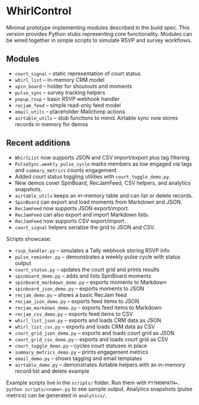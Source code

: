 # WhirlControl

Minimal prototype implementing modules described in the build spec.
This version provides Python stubs representing core functionality. Modules can
be wired together in simple scripts to simulate RSVP and survey workflows.

## Modules
- `court_signal` – static representation of court status
- `whirl_list` – in-memory CRM model
- `spin_board` – holder for shoutouts and moments
- `pulse_sync` – survey tracking helpers
- `popup_rsvp` – basic RSVP webhook handler
- `recjam_feed` – simple read-only feed model
- `email_utils` – placeholder Mailchimp actions
- `airtable_utils` – stub functions to mimic Airtable sync
  now stores records in memory for demos

## Recent additions
- `WhirlList` now supports JSON and CSV import/export plus tag filtering.
- `PulseSync.weekly_pulse_cycle` marks members as low engaged via tags and `summary_metrics` counts engagement.
- Added court status toggling utilities with `court_toggle_demo.py`.
- New demos cover SpinBoard, RecJamFeed, CSV helpers, and analytics snapshots.
- `airtable_utils` keeps an in-memory table and can list or delete records.
- `SpinBoard` can export and load moments from Markdown and JSON.
- `RecJamFeed` now supports JSON export/import.
- `RecJamFeed` can also export and import Markdown lists.
- `RecJamFeed` now supports CSV export/import.
- `court_signal` helpers serialize the grid to JSON and CSV.

Scripts showcase:

- `rsvp_handler.py` – simulates a Tally webhook storing RSVP info
- `pulse_reminder.py` – demonstrates a weekly pulse cycle with status output
- `court_status.py` – updates the court grid and prints results
- `spinboard_demo.py` – adds and lists SpinBoard moments
- `spinboard_markdown_demo.py` – exports moments to Markdown
- `spinboard_json_demo.py` – exports moments to JSON
- `recjam_demo.py` – shows a basic RecJam feed
- `recjam_json_demo.py` – exports feed items to JSON
- `recjam_markdown_demo.py` – exports feed items to Markdown
- `recjam_csv_demo.py` – exports feed items to CSV
- `whirl_list_json.py` – exports and loads CRM data as JSON
- `whirl_list_csv.py` – exports and loads CRM data as CSV
- `court_grid_json_demo.py` – exports and loads court grid as JSON
- `court_grid_csv_demo.py` – exports and loads court grid as CSV
- `court_toggle_demo.py` – cycles court statuses in place
- `summary_metrics_demo.py` – prints engagement metrics
- `email_demo.py` – shows tagging and email templates
- `airtable_demo.py` – demonstrates Airtable helpers with an in-memory record list and delete example

Example scripts live in the `scripts/` folder. Run them with `PYTHONPATH=. python scripts/<name>.py` to see sample output.
Analytics snapshots (pulse metrics) can be generated in `analytics/`.

